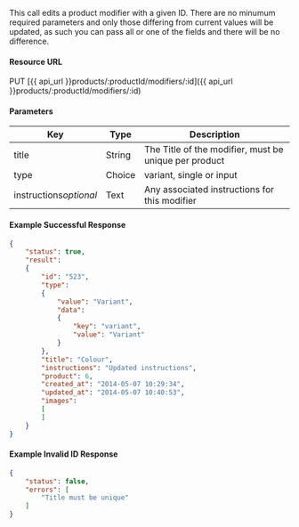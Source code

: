 <!--
@title Update a product modifier
@author Moltin Ltd
@description Updates a product modifier with the given ID
@order 3.1.6

@sidebar 1
@family Product/Modifier
@rate No
@auth Yes
@format JSON
@http PUT
@version beta
-->
This call edits a product modifier with a given ID. There are no minumum required parameters and only those differing from current values will be updated, as such you can pass all or one of the fields and there will be no difference.

#### Resource URL
PUT [{{ api_url }}products/:productId/modifiers/:id]({{ api_url }}products/:productId/modifiers/:id)

#### Parameters
Key | Type | Description
--- | ---- | -----------
title | String | The Title of the modifier, must be unique per product
type | Choice | variant, single or input
instructions*optional* | Text | Any associated instructions for this modifier

<!--code-->
#### Example Successful Response
``` json
{
    "status": true,
    "result":
    {
        "id": "523",
        "type":
        {
            "value": "Variant",
            "data":
            {
                "key": "variant",
                "value": "Variant"
            }
        },
        "title": "Colour",
        "instructions": "Updated instructions",
        "product": 6,
        "created_at": "2014-05-07 10:29:34",
        "updated_at": "2014-05-07 10:40:53",
        "images":
        [
        ]
    }
}
```

#### Example Invalid ID Response
``` json
{
    "status": false,
    "errors": [
    	"Title must be unique"
    ]
}
```
<!--/code-->